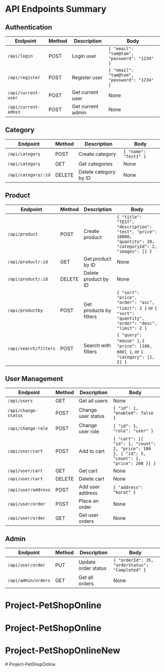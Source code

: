 # API Endpoints Summary

## Authentication

| Endpoint                            | Method | Description        | Body                                                 |
|-------------------------------------|--------|--------------------|------------------------------------------------------|
| `/api/login`                        | POST   | Login user         | `{ "email": "tam@tam", "password": "1234" }`         |
| `/api/register`                     | POST   | Register user      | `{ "email": "tam@tam", "password": "1234" }`         |
| `/api/current-user`                 | POST   | Get current user   | None                                                 |
| `/api/current-admin`                | POST   | Get current admin  | None                                                 |

## Category

| Endpoint                            | Method | Description            | Body                        |
|-------------------------------------|--------|------------------------|-----------------------------|
| `/api/category`                     | POST   | Create category         | `{ "name": "Test1" }`       |
| `/api/category`                     | GET    | Get categories          | None                        |
| `/api/category/:id`                 | DELETE | Delete category by ID   | None                        |

## Product

| Endpoint                            | Method | Description            | Body                                                                                  |
|-------------------------------------|--------|------------------------|---------------------------------------------------------------------------------------|
| `/api/product`                      | POST   | Create product          | `{ "title": "TEST", "description": "test", "price": 10000, "quantity": 20, "categoryId": 2, "images": [] }` |
| `/api/product/:id`                  | GET    | Get product by ID       | None                                                                                  |
| `/api/product/:id`                  | DELETE | Delete product by ID    | None                                                                                  |
| `/api/productby`                    | POST   | Get products by filters | `{ "sort": "price", "order": "asc", "limit": 2 }` or `{ "sort": "quantity", "order": "desc", "limit": 2 }` |
| `/api/search/filters`               | POST   | Search with filters     | `{ "query": "mouse" }`, `{ "price": [100, 600] }`, or `{ "category": [1, 2] }`        |

## User Management

| Endpoint                            | Method | Description               | Body                                                       |
|-------------------------------------|--------|---------------------------|------------------------------------------------------------|
| `/api/users`                        | GET    | Get all users             | None                                                       |
| `/api/change-status`                | POST   | Change user status        | `{ "id": 1, "enabled": false }`                            |
| `/api/change-role`                  | POST   | Change user role          | `{ "id": 1, "role": "user" }`                              |
| `/api/user/cart`                    | POST   | Add to cart               | `{ "cart": [{ "id": 1, "count": 2, "price": 100 }, { "id": 5, "count": 1, "price": 200 }] }` |
| `/api/user/cart`                    | GET    | Get cart                  | None                                                       |
| `/api/user/cart`                    | DELETE | Delete cart               | None                                                       |
| `/api/user/address`                 | POST   | Add user address          | `{ "address": "korat" }`                                   |
| `/api/user/order`                   | POST   | Place an order            | None                                                       |
| `/api/user/order`                   | GET    | Get user orders           | None                                                       |

## Admin

| Endpoint                            | Method | Description               | Body                              |
|-------------------------------------|--------|---------------------------|-----------------------------------|
| `/api/user/order`                   | PUT    | Update order status        | `{ "orderId": 35, "orderStatus": "Completed" }` |
| `/api/admin/orders`                 | GET    | Get all orders             | None                              |
# Project-PetShopOnline
# Project-PetShopOnline
# Project-PetShopOnlineNew
#   P r o j e c t - P e t S h o p O n l i n e  
 